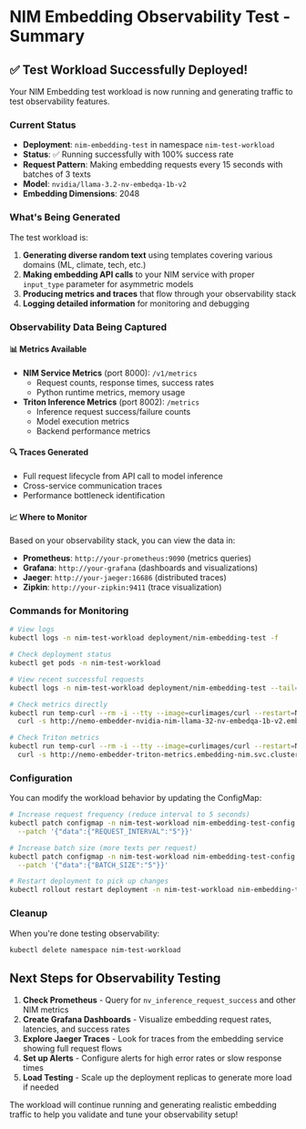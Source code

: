 # NIM Embedding Observability Test - Summary

## ✅ Test Workload Successfully Deployed!

Your NIM Embedding test workload is now running and generating traffic to test observability features.

### Current Status
- **Deployment**: `nim-embedding-test` in namespace `nim-test-workload` 
- **Status**: ✅ Running successfully with 100% success rate
- **Request Pattern**: Making embedding requests every 15 seconds with batches of 3 texts
- **Model**: `nvidia/llama-3.2-nv-embedqa-1b-v2`
- **Embedding Dimensions**: 2048

### What's Being Generated
The test workload is:
1. **Generating diverse random text** using templates covering various domains (ML, climate, tech, etc.)
2. **Making embedding API calls** to your NIM service with proper `input_type` parameter for asymmetric models
3. **Producing metrics and traces** that flow through your observability stack
4. **Logging detailed information** for monitoring and debugging

### Observability Data Being Captured

#### 📊 Metrics Available
- **NIM Service Metrics** (port 8000): `/v1/metrics`
  - Request counts, response times, success rates
  - Python runtime metrics, memory usage
- **Triton Inference Metrics** (port 8002): `/metrics`
  - Inference request success/failure counts
  - Model execution metrics
  - Backend performance metrics

#### 🔍 Traces Generated
- Full request lifecycle from API call to model inference
- Cross-service communication traces
- Performance bottleneck identification

#### 📈 Where to Monitor
Based on your observability stack, you can view the data in:
- **Prometheus**: `http://your-prometheus:9090` (metrics queries)
- **Grafana**: `http://your-grafana` (dashboards and visualizations)  
- **Jaeger**: `http://your-jaeger:16686` (distributed traces)
- **Zipkin**: `http://your-zipkin:9411` (trace visualization)

### Commands for Monitoring

```bash
# View logs
kubectl logs -n nim-test-workload deployment/nim-embedding-test -f

# Check deployment status
kubectl get pods -n nim-test-workload

# View recent successful requests
kubectl logs -n nim-test-workload deployment/nim-embedding-test --tail=50 | grep "✅"

# Check metrics directly
kubectl run temp-curl --rm -i --tty --image=curlimages/curl --restart=Never -- \
  curl -s http://nemo-embedder-nvidia-nim-llama-32-nv-embedqa-1b-v2.embedding-nim.svc.cluster.local:8000/v1/metrics

# Check Triton metrics
kubectl run temp-curl --rm -i --tty --image=curlimages/curl --restart=Never -- \
  curl -s http://nemo-embedder-triton-metrics.embedding-nim.svc.cluster.local:8002/metrics
```

### Configuration
You can modify the workload behavior by updating the ConfigMap:

```bash
# Increase request frequency (reduce interval to 5 seconds)
kubectl patch configmap -n nim-test-workload nim-embedding-test-config \
  --patch '{"data":{"REQUEST_INTERVAL":"5"}}'

# Increase batch size (more texts per request)
kubectl patch configmap -n nim-test-workload nim-embedding-test-config \
  --patch '{"data":{"BATCH_SIZE":"5"}}'

# Restart deployment to pick up changes
kubectl rollout restart deployment -n nim-test-workload nim-embedding-test
```

### Cleanup
When you're done testing observability:

```bash
kubectl delete namespace nim-test-workload
```

## Next Steps for Observability Testing

1. **Check Prometheus** - Query for `nv_inference_request_success` and other NIM metrics
2. **Create Grafana Dashboards** - Visualize embedding request rates, latencies, and success rates  
3. **Explore Jaeger Traces** - Look for traces from the embedding service showing full request flows
4. **Set up Alerts** - Configure alerts for high error rates or slow response times
5. **Load Testing** - Scale up the deployment replicas to generate more load if needed

The workload will continue running and generating realistic embedding traffic to help you validate and tune your observability setup!
